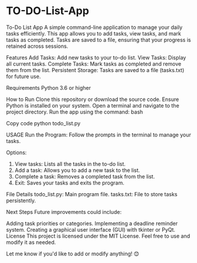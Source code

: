 # TO-DO-List-App
To-Do List App
A simple command-line application to manage your daily tasks efficiently. This app allows you to add tasks, view tasks, and mark tasks as completed. Tasks are saved to a file, ensuring that your progress is retained across sessions.

Features
Add Tasks: Add new tasks to your to-do list.
View Tasks: Display all current tasks.
Complete Tasks: Mark tasks as completed and remove them from the list.
Persistent Storage: Tasks are saved to a file (tasks.txt) for future use.


Requirements
Python 3.6 or higher

How to Run
Clone this repository or download the source code.
Ensure Python is installed on your system.
Open a terminal and navigate to the project directory.
Run the app using the command:
bash

Copy code
python todo_list.py


USAGE
Run the Program: Follow the prompts in the terminal to manage your tasks.

Options:

1. View tasks: Lists all the tasks in the to-do list.
2. Add a task: Allows you to add a new task to the list.
3. Complete a task: Removes a completed task from the list.
4. Exit: Saves your tasks and exits the program.

File Details
todo_list.py: Main program file.
tasks.txt: File to store tasks persistently.


Next Steps
Future improvements could include:

Adding task priorities or categories.
Implementing a deadline reminder system.
Creating a graphical user interface (GUI) with tkinter or PyQt.
License
This project is licensed under the MIT License. Feel free to use and modify it as needed.

Let me know if you'd like to add or modify anything! 😊
